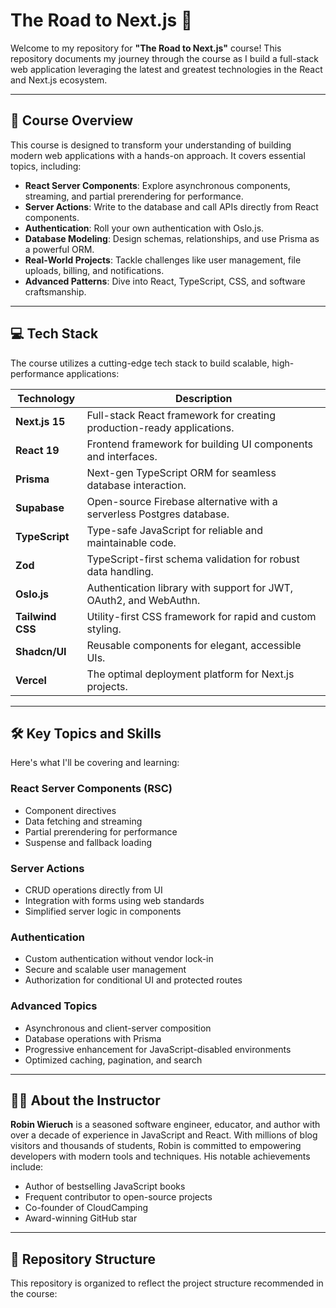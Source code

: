 # The Road to Next.js 🚀

Welcome to my repository for **"The Road to Next.js"** course! This repository documents my journey through the course as I build a full-stack web application leveraging the latest and greatest technologies in the React and Next.js ecosystem.

---

## 🌟 Course Overview

This course is designed to transform your understanding of building modern web applications with a hands-on approach. It covers essential topics, including:

- **React Server Components**: Explore asynchronous components, streaming, and partial prerendering for performance.
- **Server Actions**: Write to the database and call APIs directly from React components.
- **Authentication**: Roll your own authentication with Oslo.js.
- **Database Modeling**: Design schemas, relationships, and use Prisma as a powerful ORM.
- **Real-World Projects**: Tackle challenges like user management, file uploads, billing, and notifications.
- **Advanced Patterns**: Dive into React, TypeScript, CSS, and software craftsmanship.

---

## 💻 Tech Stack

The course utilizes a cutting-edge tech stack to build scalable, high-performance applications:

| Technology      | Description                                                                 |
|------------------|-----------------------------------------------------------------------------|
| **Next.js 15**   | Full-stack React framework for creating production-ready applications.     |
| **React 19**     | Frontend framework for building UI components and interfaces.             |
| **Prisma**       | Next-gen TypeScript ORM for seamless database interaction.                |
| **Supabase**     | Open-source Firebase alternative with a serverless Postgres database.     |
| **TypeScript**   | Type-safe JavaScript for reliable and maintainable code.                  |
| **Zod**          | TypeScript-first schema validation for robust data handling.              |
| **Oslo.js**      | Authentication library with support for JWT, OAuth2, and WebAuthn.        |
| **Tailwind CSS** | Utility-first CSS framework for rapid and custom styling.                 |
| **Shadcn/UI**    | Reusable components for elegant, accessible UIs.                         |
| **Vercel**       | The optimal deployment platform for Next.js projects.                    |

---

## 🛠️ Key Topics and Skills

Here's what I'll be covering and learning:

### React Server Components (RSC)
- Component directives
- Data fetching and streaming
- Partial prerendering for performance
- Suspense and fallback loading

### Server Actions
- CRUD operations directly from UI
- Integration with forms using web standards
- Simplified server logic in components

### Authentication
- Custom authentication without vendor lock-in
- Secure and scalable user management
- Authorization for conditional UI and protected routes

### Advanced Topics
- Asynchronous and client-server composition
- Database operations with Prisma
- Progressive enhancement for JavaScript-disabled environments
- Optimized caching, pagination, and search

---

## 🧑‍🏫 About the Instructor

**Robin Wieruch** is a seasoned software engineer, educator, and author with over a decade of experience in JavaScript and React. With millions of blog visitors and thousands of students, Robin is committed to empowering developers with modern tools and techniques. His notable achievements include:

- Author of bestselling JavaScript books
- Frequent contributor to open-source projects
- Co-founder of CloudCamping
- Award-winning GitHub star

---

## 📂 Repository Structure

This repository is organized to reflect the project structure recommended in the course:

